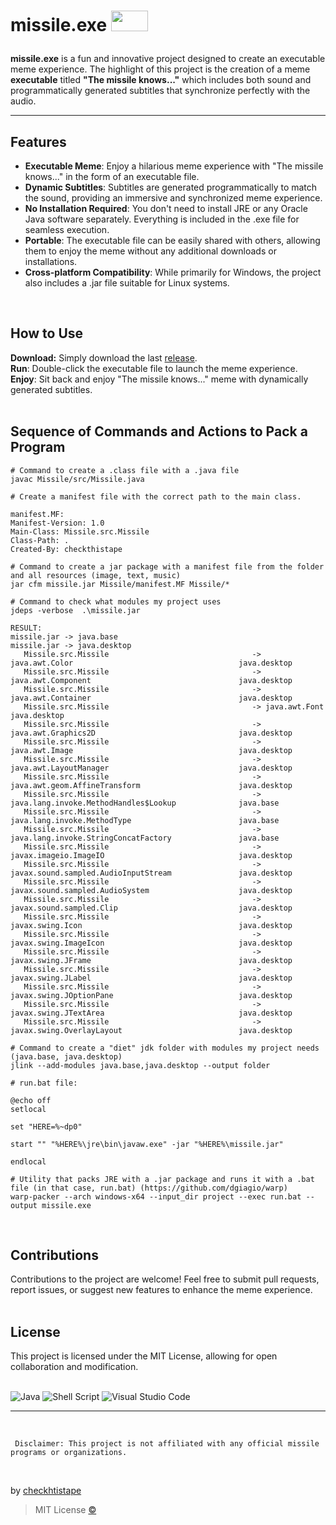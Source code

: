 
# missile.exe <img src="https://github.com/checkthistape/missile.exe/blob/main/res/missile.jpg" width="59px" height="33px"></p>

<p text-align="left"><b>missile.exe</b> is a fun and innovative project designed to create an executable meme experience.
The highlight of this project is the creation of a meme <strong>executable</strong> titled <strong>"The missile knows..."</strong>
which includes both sound and programmatically generated subtitles that synchronize perfectly with the audio.</p>
<hr></hr>

<h2>Features</h2>
<ul>
  <li><b>Executable Meme</b>: Enjoy a hilarious meme experience with "The missile knows..." in the form of an executable file.</li>
  <li><b>Dynamic Subtitles</b>: Subtitles are generated programmatically to match the sound, providing an immersive and synchronized meme experience.</li>
  <li><b>No Installation Required</b>: You don't need to install JRE or any Oracle Java software separately. Everything is included in the .exe file for seamless execution.</li>
  <li><b>Portable</b>: The executable file can be easily shared with others, allowing them to enjoy the meme without any additional downloads or installations.</li>
  <li><b>Cross-platform Compatibility</b>: While primarily for Windows, the project also includes a .jar file suitable for Linux systems.</li>
</ul>

</br>

<h2>How to Use</h2>
<b>Download:</b> Simply download the last <a href="https://github.com/checkthistape/missile.exe/releases/download/java/missile-v3.exe">release</a>.</br>
<b>Run</b>: Double-click the executable file to launch the meme experience.</br>
<b>Enjoy</b>: Sit back and enjoy "The missile knows..." meme with dynamically generated subtitles.</br>

</br>

<h2>Sequence of Commands and Actions to Pack a Program</h2>

```
# Command to create a .class file with a .java file
javac Missile/src/Missile.java

# Create a manifest file with the correct path to the main class.

manifest.MF:
Manifest-Version: 1.0
Main-Class: Missile.src.Missile 
Class-Path: .
Created-By: checkthistape

# Command to create a jar package with a manifest file from the folder and all resources (image, text, music)
jar cfm missile.jar Missile/manifest.MF Missile/*

# Command to check what modules my project uses
jdeps -verbose  .\missile.jar

RESULT:
missile.jar -> java.base
missile.jar -> java.desktop
   Missile.src.Missile                                -> java.awt.Color                                     java.desktop
   Missile.src.Missile                                -> java.awt.Component                                 java.desktop
   Missile.src.Missile                                -> java.awt.Container                                 java.desktop
   Missile.src.Missile                                -> java.awt.Font                                      java.desktop
   Missile.src.Missile                                -> java.awt.Graphics2D                                java.desktop
   Missile.src.Missile                                -> java.awt.Image                                     java.desktop
   Missile.src.Missile                                -> java.awt.LayoutManager                             java.desktop
   Missile.src.Missile                                -> java.awt.geom.AffineTransform                      java.desktop
   Missile.src.Missile                                -> java.lang.invoke.MethodHandles$Lookup              java.base
   Missile.src.Missile                                -> java.lang.invoke.MethodType                        java.base
   Missile.src.Missile                                -> java.lang.invoke.StringConcatFactory               java.base
   Missile.src.Missile                                -> javax.imageio.ImageIO                              java.desktop
   Missile.src.Missile                                -> javax.sound.sampled.AudioInputStream               java.desktop
   Missile.src.Missile                                -> javax.sound.sampled.AudioSystem                    java.desktop
   Missile.src.Missile                                -> javax.sound.sampled.Clip                           java.desktop
   Missile.src.Missile                                -> javax.swing.Icon                                   java.desktop
   Missile.src.Missile                                -> javax.swing.ImageIcon                              java.desktop
   Missile.src.Missile                                -> javax.swing.JFrame                                 java.desktop
   Missile.src.Missile                                -> javax.swing.JLabel                                 java.desktop
   Missile.src.Missile                                -> javax.swing.JOptionPane                            java.desktop
   Missile.src.Missile                                -> javax.swing.JTextArea                              java.desktop
   Missile.src.Missile                                -> javax.swing.OverlayLayout                          java.desktop

# Command to create a "diet" jdk folder with modules my project needs (java.base, java.desktop)
jlink --add-modules java.base,java.desktop --output folder

# run.bat file:

@echo off
setlocal

set "HERE=%~dp0"

start "" "%HERE%\jre\bin\javaw.exe" -jar "%HERE%\missile.jar"

endlocal

# Utility that packs JRE with a .jar package and runs it with a .bat file (in that case, run.bat) (https://github.com/dgiagio/warp)
warp-packer --arch windows-x64 --input_dir project --exec run.bat --output missile.exe

```
</br>

<h2>Contributions</h2>
Contributions to the project are welcome! Feel free to submit pull requests, report issues, or suggest new features to enhance the meme experience.</br>

</br>

<h2>License</h2>
This project is licensed under the MIT License, allowing for open collaboration and modification.</br>

</br>

![Java](https://img.shields.io/badge/java-%23ED8B00.svg?style=for-the-badge&logo=openjdk&logoColor=white) ![Shell Script](https://img.shields.io/badge/shell_script-%23121011.svg?style=for-the-badge&logo=gnu-bash&logoColor=white) ![Visual Studio Code](https://img.shields.io/badge/Visual%20Studio%20Code-0078d7.svg?style=for-the-badge&logo=visual-studio-code&logoColor=white)

<hr></hr>

</br>

	 Disclaimer: This project is not affiliated with any official missile programs or organizations.
</br>

by [checkhtistape](https://github.com/checkthistape)
>MIT License [©](https://github.com/checkthistape/databaseimitating/blob/main/LICENSE) 
